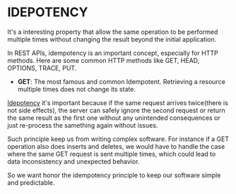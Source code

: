 # IDEPOTENCY

It's a interesting property that allow the same operation to be performed multiple times without changing the result beyond the initial application.

In REST APIs, idempotency is an important concept, especially for HTTP methods. Here are some common HTTP methods like GET, HEAD, OPTIONS, TRACE, PUT.

- **GET**: The most famous and common Idempotent. Retrieving a resource multiple times does not change its state.

[Idepotency](https://en.wikipedia.org/wiki/Idempotence) it's important because if the same request arrives twice(there is not side effects), the server can safely ignore the second request or return the same result as the first one without any unintended consequences or just re-process the samething again without issues.

Such principle keep us from writing complex software. For instance if a GET operation also does inserts and deletes, we would have to handle the case where the same GET request is sent multiple times, which could lead to data inconsistency and unexpected behavior.

So we want honor the idempotency principle to keep our software simple and predictable.